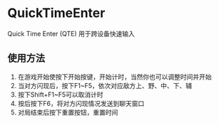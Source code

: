 # QuickTimeEnter
Quick Time Enter (QTE) 用于跨设备快速输入

## 使用方法
1. 在游戏开始使按下开始按键，开始计时，当然你也可以调整时间并开始
2. 当对方闪现后，按下F1~F5，依次对应敌方上、野、中、下、辅
3. 按下Shift+F1~F5可以取消计时
4. 按后按下F6，将对方闪现情况发送到聊天窗口
5. 对局结束后按下重置按钮，重置时间

